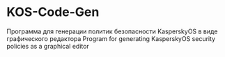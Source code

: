 # KOS-Code-Gen
Программа для генерации политик безопасности KasperskyOS в виде графического редактора
Program for generating KasperskyOS security policies as a graphical editor
